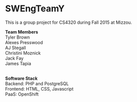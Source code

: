 # SWEngTeamY
This is a group project for CS4320 during Fall 2015 at Mizzou.

<b>Team Members</b><br/>
Tyler Brown<br/>
Alexes Presswood<br/>
AJ Stegall<br/>
Christini Moznick<br/>
Jack Fay<br/>
James Tapia<br/><br/>

<b>Software Stack</b><br/>
Backend: PHP and PostgreSQL<br/>
Frontend: HTML, CSS, Javascript<br/>
PaaS: OpenShift<br/>
